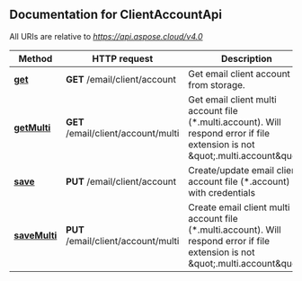 ## Documentation for ClientAccountApi

All URIs are relative to *https://api.aspose.cloud/v4.0*

Method | HTTP request | Description
------------- | ------------- | -------------
[**get**](ClientAccountApi.md#get) | **GET** /email/client/account | Get email client account from storage.
[**getMulti**](ClientAccountApi.md#getMulti) | **GET** /email/client/account/multi | Get email client multi account file (*.multi.account). Will respond error if file extension is not \&quot;.multi.account\&quot;.
[**save**](ClientAccountApi.md#save) | **PUT** /email/client/account | Create/update email client account file (*.account) with credentials
[**saveMulti**](ClientAccountApi.md#saveMulti) | **PUT** /email/client/account/multi | Create email client multi account file (*.multi.account). Will respond error if file extension is not \&quot;.multi.account\&quot;.

            